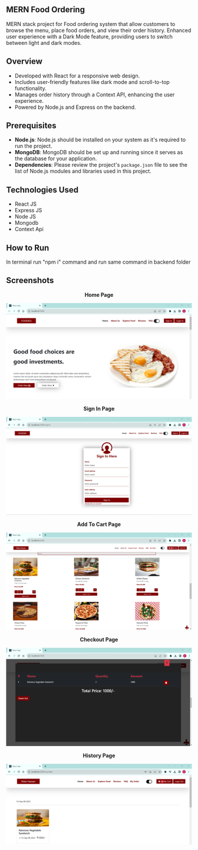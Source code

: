 ## MERN Food Ordering
MERN stack project for Food ordering system that allow customers to browse the menu, place food orders, and view their order history. Enhanced user experience with a Dark Mode feature, providing users to switch between light and dark modes.

## Overview

- Developed with React for a responsive web design.
- Includes user-friendly features like dark mode and scroll-to-top functionality.
- Manages order history through a Context API, enhancing the user experience.
- Powered by Node.js and Express on the backend.



## Prerequisites

- **Node.js**: Node.js should be installed on your system as it's required to run the project.
- **MongoDB**: MongoDB should be set up and running since it serves as the database for your application.
- **Dependencies**: Please review the project's `package.json` file to see the list of Node.js modules and libraries used in this project.

## Technologies Used
- React JS
- Express JS
- Node JS
- Mongodb
- Context Api


## How to Run

In terminal run "npm i" command and run same command in backend folder


## Screenshots
<p align="center">
    <b>Home Page</b>
</p>

<img src="./screenshot/home.png" alt="Main">


<p align="center">
    <b>Sign In Page</b>
</p>

<img src="./screenshot/signin.png" alt="Main">


<p align="center">
    <b>Add To Cart Page</b>
</p>

<img src="./screenshot/cart.png" alt="Main">


<p align="center">
    <b>Checkout Page</b>
</p>

<img src="./screenshot/checkout.png" alt="Main">


<p align="center">
    <b>History Page</b>
</p>

<img src="./screenshot/histroy.png" alt="Main">
